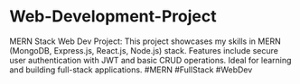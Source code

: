 # Web-Development-Project
MERN Stack Web Dev Project: This project showcases my skills in MERN (MongoDB, Express.js, React.js, Node.js) stack. Features include secure user authentication with JWT and basic CRUD operations. Ideal for learning and building full-stack applications. #MERN #FullStack #WebDev
